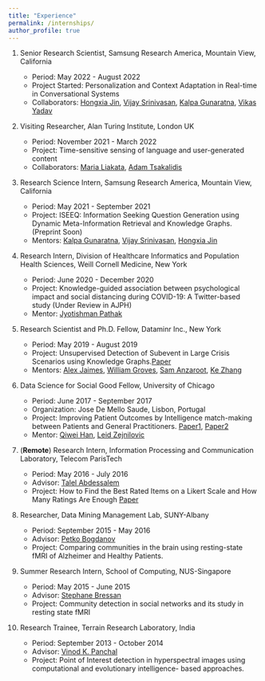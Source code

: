 ```yaml
---
title: "Experience"
permalink: /internships/
author_profile: true
---
```


1. Senior Research Scientist, Samsung Research America, Mountain View, California
    * Period: May 2022 - August 2022
    * Project Started: Personalization and Context Adaptation in Real-time in Conversational Systems
    * Collaborators: [Hongxia Jin](https://www.linkedin.com/in/hongxiajin), [Vijay Srinivasan](https://www.linkedin.com/in/vijay-srinivasan-13502834), [Kalpa Gunaratna](https://www.linkedin.com/in/kalpagunaratna), [Vikas Yadav](https://scholar.google.com/citations?user=FyS1eswAAAAJ&hl=en)

2. Visiting Researcher, Alan Turing Institute, London UK
    * Period: November 2021 - March 2022
    * Project: Time-sensitive sensing of language and user-generated content
    * Collaborators: [Maria Liakata](https://www.turing.ac.uk/people/researchers/maria-liakata), [Adam Tsakalidis](https://www.turing.ac.uk/people/researchers/adam-tsakalidis)

3. Research Science Intern, Samsung Research America, Mountain View, California
    * Period: May 2021 - September 2021
    * Project: ISEEQ: Information Seeking Question Generation using Dynamic Meta-Information Retrieval and Knowledge Graphs. (Preprint Soon)
    * Mentors: [Kalpa Gunaratna](https://kalpagunaratna.github.io/), [Vijay Srinivasan](https://sites.google.com/site/vijaysrini17/home), [Hongxia Jin](https://www.linkedin.com/in/hongxiajin/)

4. Research Intern, Division of Healthcare Informatics and Population Health Sciences, Weill Cornell Medicine, New York
    * Period: June 2020 - December 2020
    * Project: Knowledge-guided association between psychological impact and social distancing during COVID-19: A Twitter-based study (Under Review in AJPH)
    * Mentor: [Jyotishman Pathak](https://vivo.weill.cornell.edu/display/cwid-jyp2001)


5. Research Scientist and Ph.D. Fellow, Dataminr Inc., New York 
    * Period: May 2019 - August 2019
    * Project: Unsupervised Detection of Subevent in Large Crisis Scenarios using Knowledge Graphs.[Paper](https://arxiv.org/abs/1912.13332)
    * Mentors: [Alex Jaimes](https://www.linkedin.com/in/alexjaimes/), [William Groves](https://www.linkedin.com/in/william-groves-97618219/), [Sam Anzaroot](https://www.linkedin.com/in/sam-anz/), [Ke Zhang](https://www.linkedin.com/in/kezpitt/)


6. Data Science for Social Good Fellow, University of Chicago 
    * Period: June 2017 - September 2017
    * Organization: Jose De Mello Saude, Lisbon, Portugal
    * Project: Improving Patient Outcomes by Intelligence match-making between Patients and General Practitioners. [Paper1](https://ieeexplore.ieee.org/abstract/document/8419395/), [Paper2](https://ieeexplore.ieee.org/abstract/document/8631410)
    * Mentor: [Qiwei Han](https://qiweihan.github.io/), [Leid Zejnilovic](http://www.zejnilovic.com/)

7. (__Remote__) Research Intern, Information Processing and Communication Laboratory, Telecom ParisTech 
    * Period: May 2016 - July 2016
    * Advisor: [Talel Abdessalem](https://sites.google.com/view/talel-abdessalem)
    * Project: How to Find the Best Rated Items on a Likert Scale and How Many Ratings Are Enough [Paper](https://link.springer.com/chapter/10.1007%2F978-3-319-64471-4_28)

8.  Researcher, Data Mining Management Lab, SUNY-Albany 
    * Period: September 2015 - May 2016
    * Advisor: [Petko Bogdanov](https://www.albany.edu/computer-science/faculty/petko-bogdanov)
    * Project: Comparing communities in the brain using resting-state fMRI of Alzheimer and Healthy Patients.

9. Summer Research Intern, School of Computing, NUS-Singapore 
    * Period: May 2015 - June 2015
    * Advisor: [Stephane Bressan](https://www.comp.nus.edu.sg/~steph/)
    * Project: Community detection in social networks and its study in resting state fMRI

10. Research Trainee, Terrain Research Laboratory, India 
    * Period: September 2013 - October 2014
    * Advisor: [Vinod K. Panchal](https://www.researchgate.net/profile/Vinod-Panchal-2)
    * Project: Point of Interest detection in hyperspectral images using computational and evolutionary intelligence-
based approaches.
